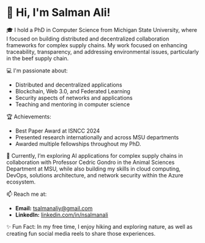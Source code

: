 # 👋 Hi, I'm Salman Ali!

🎓 I hold a PhD in Computer Science from Michigan State University, where I focused on building distributed and decentralized collaboration frameworks for complex supply chains. My work focused on enhancing traceability, transparency, and addressing environmental issues, particularly in the beef supply chain.

💻 I'm passionate about:
- Distributed and decentralized applications
- Blockchain, Web 3.0, and Federated Learning
- Security aspects of networks and applications
- Teaching and mentoring in computer science

🏆 Achievements:
- Best Paper Award at ISNCC 2024
- Presented research internationally and across MSU departments
- Awarded multiple fellowships throughout my PhD.

🌱 Currently, I’m exploring AI applications for complex supply chains in collaboration with Professor Cedric Gondro in the Animal Sciences Department at MSU, while also building my skills in cloud computing, DevOps, solutions architecture, and network security within the Azure ecosystem.

📫 Reach me at:
- **Email:** [tsalmanaliy@gmail.com](tsalmanaliy@gmail.com)
- **LinkedIn:** [linkedin.com/in/nsalmanali](https://linkedin.com/in/nsalmanali)

✨ Fun Fact: In my free time, I enjoy hiking and exploring nature, as well as creating fun social media reels to share those experiences.
